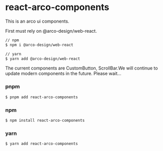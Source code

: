# react-arco-components

This is an arco ui components.

First must rely on @arco-design/web-react.

```bash
// npm
$ npm i @arco-design/web-react

// yarn
$ yarn add @arco-design/web-react
```

The current components are CustomButton, ScrollBar.We will continue to update modern components in the future. Please wait...

### pnpm

```bash
$ pnpm add react-arco-components
```

### npm

```bash
$ npm install react-arco-components
```

### yarn

```bash
$ yarn add react-arco-components
```
